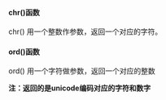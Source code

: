 #### chr()函数

chr() 用一个整数作参数，返回一个对应的字符。

#### ord()函数

ord() 用一个字符做参数，返回一个对应的整数



**注：返回的是unicode编码对应的字符和数字**